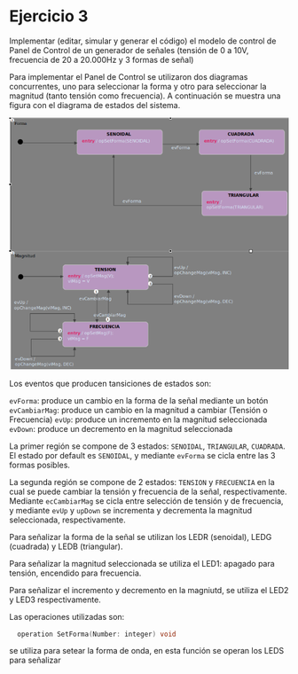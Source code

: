 # Ejercicio 3

Implementar (editar, simular y generar el código) el modelo de control de Panel de Control de un generador de señales (tensión de 0 a 10V, frecuencia de 20 a 20.000Hz y 3 formas de señal)



Para implementar el Panel de Control se utilizaron dos diagramas concurrentes, uno para seleccionar la forma y otro para seleccionar la magnitud (tanto tensión como frecuencia). A continuación se muestra una figura con el diagrama de estados del sistema.

![Image](ej3sct.png)

Los eventos que producen tansiciones de estados son:

```evForma```: produce un cambio en la forma de la señal mediante un botón
```evCambiarMag```: produce un cambio en la magnitud a cambiar (Tensión o Frecuencia)
```evUp```: produce un incremento en la magnitud seleccionada
```evDown```: produce un decremento en la magnitud seleccionada

La primer región se compone de 3 estados: ```SENOIDAL```, ```TRIANGULAR```, ```CUADRADA```. El estado por default es ```SENOIDAL```, y mediante ```evForma``` se cicla entre las 3 formas posibles.

La segunda región se compone de 2 estados: ```TENSION``` y ```FRECUENCIA``` en la cual se puede cambiar la tensión y frecuencia de la señal, respectivamente. Mediante ```ecCambiarMag``` se cicla entre selección de tensión y de frecuencia, y mediante ```evUp``` y ```upDown``` se incrementa y decrementa la magnitud seleccionada, respectivamente.

Para señalizar la forma de la señal se utilizan los LEDR (senoidal), LEDG (cuadrada) y LEDB (triangular).

Para señalizar la magnitud seleccionada se utiliza el LED1: apagado para tensión, encendido para frecuencia.

Para señalizar el incremento y decremento en la magniutd, se utiliza el LED2 y LED3 respectivamente. 

Las operaciones utilizadas son:

```c
  operation SetForma(Number: integer) void
``` 

se utiliza para setear la forma de onda, en esta función se operan los LEDS para señalizar


